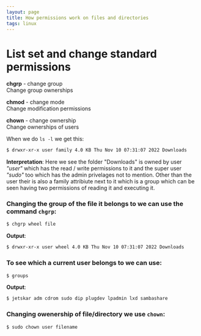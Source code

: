 ```yaml
---
layout: page
title: How permissions work on files and directories
tags: linux
---
```


# List set and change standard permissions

__chgrp__ - change group  
Change group ownerships  

__chmod__ - change mode  
Change modification permissions  

__chown__ - change ownership  
Change ownerships of users  




When we do `ls -l` we get this:
```bash
$ drwxr-xr-x user family 4.0 KB Thu Nov 10 07:31:07 2022 Downloads
```

__Interpretation__:
Here we see the folder "Downloads" is owned by user _"user"_ which has the read / write permissions to it and the super user _"sudo"_ too which has the admin privelages not to mention.
Other than the user their is also a family attribiute next to it which is a group which can be seen having two permissions of reading it and executing it.

### Changing the group of the file it belongs to we can use the command `chgrp`:
```bash
$ chgrp wheel file
```

__Output__:
```bash
$ drwxr-xr-x user wheel 4.0 KB Thu Nov 10 07:31:07 2022 Downloads
```

### To see which a current user belongs to we can use:
```bash
$ groups
```
__Output__:
```bash
$ jetskar adm cdrom sudo dip plugdev lpadmin lxd sambashare
```

### Changing owenership of file/directory we use `chown`:

```bash
$ sudo chown user filename
```



